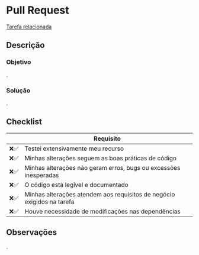 # Pull Request
<!-- Preencha o texto acima com o título do PR -->
[Tarefa relacionada](<!-- adicione aqui o link da tarefa do Trello -->)

## Descrição
### Objetivo
<!-- Descreva o motivo de suas alterações -->.

### Solução
<!-- Descreva o que foi alterado -->.

## Checklist
<!-- Mantenha apenas o ícone que representa o cumprimento ou não cumprimento do requisito -->
|     | Requisito                                                              |
| --- | ---------------------------------------------------------------------- |
|❌✅| Testei extensivamente meu recurso                                      |
|❌✅| Minhas alterações seguem as boas práticas de código                    |
|❌✅| Minhas alterações não geram erros, bugs ou excessões inesperadas       |
|❌✅| O código está legível e documentado                                    |
|❌✅| Minhas alterações atendem aos requisitos de negócio exigidos na tarefa |
|❌✅| Houve necessidade de modificações nas dependências                     |

## Observações
<!-- Adicione aqui informações relevantes e outros links úteis -->.


